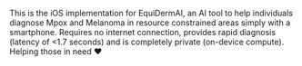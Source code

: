 This is the iOS implementation for EquiDermAI, an AI tool to help individuals diagnose Mpox and Melanoma in resource constrained areas simply with a smartphone. 
Requires no internet connection, provides rapid diagnosis (latency of <1.7 seconds) and is completely private (on-device compute).
Helping those in need ❤️
